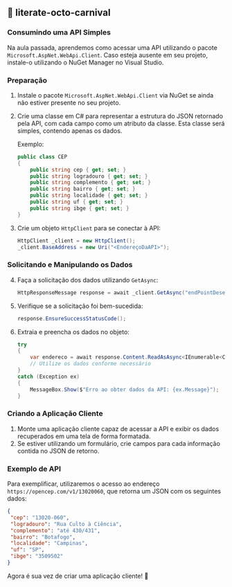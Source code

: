 ## 🎪 literate-octo-carnival

### Consumindo uma API Simples

Na aula passada, aprendemos como acessar uma API utilizando o pacote `Microsoft.AspNet.WebApi.Client`. Caso esteja ausente em seu projeto, instale-o utilizando o NuGet Manager no Visual Studio.

### Preparação

1. Instale o pacote `Microsoft.AspNet.WebApi.Client` via NuGet se ainda não estiver presente no seu projeto.
2. Crie uma classe em C# para representar a estrutura do JSON retornado pela API, com cada campo como um atributo da classe. Esta classe será simples, contendo apenas os dados.
   
   Exemplo:
   ```csharp
   public class CEP
   {
       public string cep { get; set; }
       public string logradouro { get; set; }
       public string complemento { get; set; }
       public string bairro { get; set; }
       public string localidade { get; set; }
       public string uf { get; set; }
       public string ibge { get; set; }
   }
   ```

3. Crie um objeto `HttpClient` para se conectar à API:

   ```csharp
   HttpClient _client = new HttpClient();
   _client.BaseAddress = new Uri("<EndereçoDaAPI>");
   ```

### Solicitando e Manipulando os Dados

4. Faça a solicitação dos dados utilizando `GetAsync`:

   ```csharp
   HttpResponseMessage response = await _client.GetAsync("endPointDesejado");
   ```

5. Verifique se a solicitação foi bem-sucedida:

   ```csharp
   response.EnsureSuccessStatusCode();
   ```

6. Extraia e preencha os dados no objeto:

   ```csharp
   try
   {
       var endereco = await response.Content.ReadAsAsync<IEnumerable<CEP>>();
       // Utilize os dados conforme necessário
   }
   catch (Exception ex)
   {
       MessageBox.Show($"Erro ao obter dados da API: {ex.Message}");
   }
   ```

### Criando a Aplicação Cliente

1. Monte uma aplicação cliente capaz de acessar a API e exibir os dados recuperados em uma tela de forma formatada.
2. Se estiver utilizando um formulário, crie campos para cada informação contida no JSON de retorno.

### Exemplo de API

Para exemplificar, utilizaremos o acesso ao endereço `https://opencep.com/v1/13020060`, que retorna um JSON com os seguintes dados:

```json
{ 
 "cep": "13020-060", 
 "logradouro": "Rua Culto à Ciência", 
 "complemento": "até 430/431", 
 "bairro": "Botafogo", 
 "localidade": "Campinas", 
 "uf": "SP", 
 "ibge": "3509502" 
}
```

Agora é sua vez de criar uma aplicação cliente! 🚀
